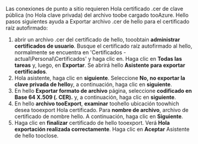 Las conexiones de punto a sitio requieren Hola certificado .cer de clave pública (no Hola clave privada) del archivo toobe cargado tooAzure. Hello pasos siguientes ayuda a Exportar archivo .cer de hello para el certificado raíz autofirmado:

1. abrir un archivo .cer del certificado de hello, tooobtain **administrar certificados de usuario**. Busque el certificado raíz autofirmado al hello, normalmente se encuentra en 'Certificados - actual\Personal\Certificados' y haga clic en. Haga clic en **Todas las tareas** y, luego, en **Exportar**. Se abrirá hello **Asistente para exportar certificados**.
2. Hola asistente, haga clic en **siguiente**. Seleccione **No, no exportar la clave privada de hello**y, a continuación, haga clic en **siguiente**.
3. En hello **Exportar formato de archivo** página, seleccione **codificado en Base 64 X.509 (. CER).** y, a continuación, haga clic en **siguiente**. 
4. En hello **archivo tooExport**, **examinar** toohello ubicación toowhich desea tooexport Hola certificado. Para **nombre de archivo**, archivo de certificado de nombre hello. A continuación, haga clic en **Siguiente**.
5. Haga clic en **finalizar** certificado de hello tooexport. Verá **Hola exportación realizada correctamente**. Haga clic en **Aceptar** Asistente de hello tooclose.
